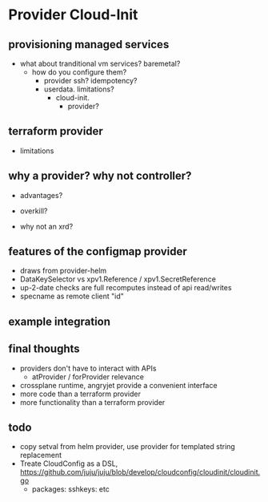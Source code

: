 # Provider Cloud-Init

## provisioning managed services
  
* what about tranditional vm services? baremetal?
  * how do you configure them?
    * provider ssh? idempotency?
    * userdata. limitations?
      * cloud-init.
        * provider?

## terraform provider

* limitations

## why a provider? why not controller?

* advantages?
* overkill?

* why not an xrd?

## features of the configmap provider

* draws from provider-helm
* DataKeySelector vs xpv1.Reference / xpv1.SecretReference
* up-2-date checks are full recomputes instead of api read/writes
* specname as remote client "id"

## example integration

## final thoughts

* providers don't have to interact with APIs
  * atProvider / forProvider relevance
* crossplane runtime, angryjet provide a convenient interface
* more code than a terraform provider
* more functionality than a terraform provider

## todo

* copy setval from helm provider, use provider for templated string replacement
* Treate CloudConfig as a DSL, https://github.com/juju/juju/blob/develop/cloudconfig/cloudinit/cloudinit.go
  * packages: sshkeys: etc
